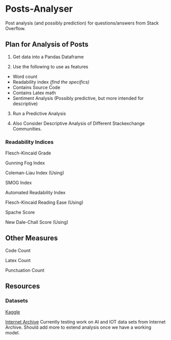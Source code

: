 # Posts-Analyser
Post analysis (and possibly prediction) for questions/answers from Stack Overflow.


## Plan for Analysis of Posts

1. Get data into a Pandas Dataframe

2. Use the following to use as features

- Word count
- Readability index _(find the specifics)_
- Contains Source Code
- Contains Latex math
- Sentiment Analysis (Possibly predictive, but more intended for  descriptive)

3. Run a Predictive Analysis

4. Also Consider Descriptive Analysis of Different Stackexchange Communities.


### Readability Indices

Flesch-Kincaid Grade

Gunning Fog Index

Coleman-Liau Index (Using)

SMOG Index

Automated Readability Index

Flesch-Kincaid Reading Ease (Using)

Spache Score

New Dale-Chall Score (Using)

## Other Measures
Code Count

Latex Count

Punctuation Count


## Resources
<!-- We can throw links to data and other things here -->


### Datasets

[Kaggle](https://www.kaggle.com/c/transfer-learning-on-stack-exchange-tags/data)

[Internet Archive](https://archive.org/details/stackexchange)
Currently testing work on AI and IOT data sets from Internet Archive. Should add more to extend analysis once we have a working model.

<!-- Evaulation for Grade
- type of dataset is important. better not to use kaggle
- do more feature engineering/data munging if you're using a cleaned up data set 
- get good results (better accuracy - it matters)
--!>
